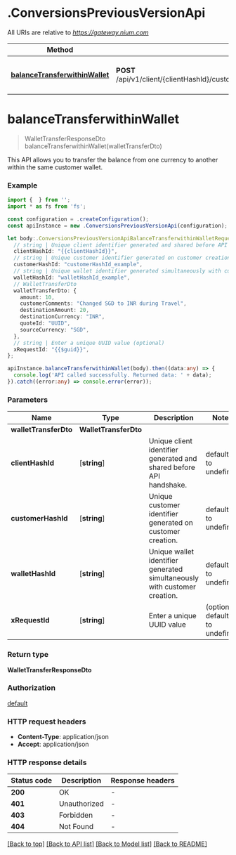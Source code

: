 # .ConversionsPreviousVersionApi

All URIs are relative to *https://gateway.nium.com*

Method | HTTP request | Description
------------- | ------------- | -------------
[**balanceTransferwithinWallet**](ConversionsPreviousVersionApi.md#balanceTransferwithinWallet) | **POST** /api/v1/client/{clientHashId}/customer/{customerHashId}/wallet/{walletHashId}/transfer | Balance Transfer within Wallet


# **balanceTransferwithinWallet**
> WalletTransferResponseDto balanceTransferwithinWallet(walletTransferDto)

This API allows you to transfer the balance from one currency to another within the same customer wallet.

### Example


```typescript
import {  } from '';
import * as fs from 'fs';

const configuration = .createConfiguration();
const apiInstance = new .ConversionsPreviousVersionApi(configuration);

let body:.ConversionsPreviousVersionApiBalanceTransferwithinWalletRequest = {
  // string | Unique client identifier generated and shared before API handshake.
  clientHashId: "{{clientHashId}}",
  // string | Unique customer identifier generated on customer creation.
  customerHashId: "customerHashId_example",
  // string | Unique wallet identifier generated simultaneously with customer creation.
  walletHashId: "walletHashId_example",
  // WalletTransferDto
  walletTransferDto: {
    amount: 10,
    customerComments: "Changed SGD to INR during Travel",
    destinationAmount: 20,
    destinationCurrency: "INR",
    quoteId: "UUID",
    sourceCurrency: "SGD",
  },
  // string | Enter a unique UUID value (optional)
  xRequestId: "{{$guid}}",
};

apiInstance.balanceTransferwithinWallet(body).then((data:any) => {
  console.log('API called successfully. Returned data: ' + data);
}).catch((error:any) => console.error(error));
```


### Parameters

Name | Type | Description  | Notes
------------- | ------------- | ------------- | -------------
 **walletTransferDto** | **WalletTransferDto**|  |
 **clientHashId** | [**string**] | Unique client identifier generated and shared before API handshake. | defaults to undefined
 **customerHashId** | [**string**] | Unique customer identifier generated on customer creation. | defaults to undefined
 **walletHashId** | [**string**] | Unique wallet identifier generated simultaneously with customer creation. | defaults to undefined
 **xRequestId** | [**string**] | Enter a unique UUID value | (optional) defaults to undefined


### Return type

**WalletTransferResponseDto**

### Authorization

[default](README.md#default)

### HTTP request headers

 - **Content-Type**: application/json
 - **Accept**: application/json


### HTTP response details
| Status code | Description | Response headers |
|-------------|-------------|------------------|
**200** | OK |  -  |
**401** | Unauthorized |  -  |
**403** | Forbidden |  -  |
**404** | Not Found |  -  |

[[Back to top]](#) [[Back to API list]](README.md#documentation-for-api-endpoints) [[Back to Model list]](README.md#documentation-for-models) [[Back to README]](README.md)


